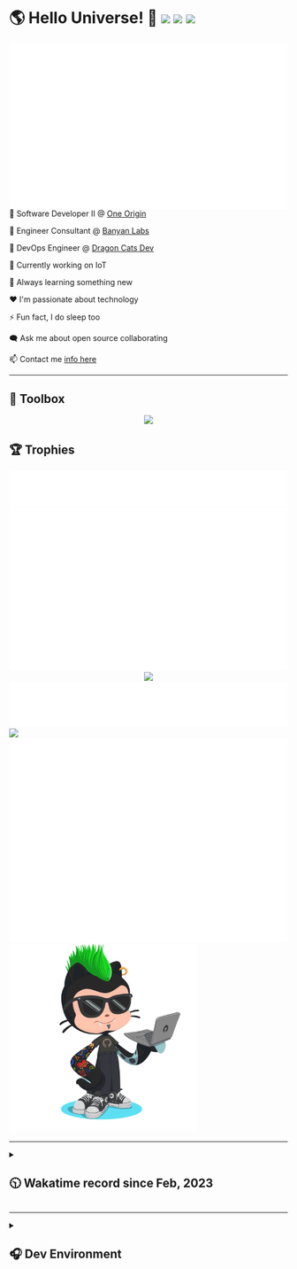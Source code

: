 <h1>🌎 Hello Universe! 👋
<img src='https://wakatime.com/badge/user/a61fe4dd-5464-48ee-825a-134d74f90884.svg?style=flat-square'>
<img src='https://api.visitorbadge.io/api/visitors?path=https%3A%2F%2Fgithub.com%2Fjmclain-origin&countColor=&style=flat-square' height='22'>
<img src='https://img.shields.io/github/followers/jmclain-origin?label=Followers&style=flat-square' height='22'>
</h1>

<img align='right' src='./assets/metrics.base.svg'>

💼 Software Developer II @ [One Origin](https://oneorigin.us/)

💼 Engineer Consultant @ [Banyan Labs](https://banyanlabs.io/)

💼 DevOps Engineer @ [Dragon Cats Dev](https://DragonCats.dev/ "visit")

🔭 Currently working on IoT

🌱 Always learning something new

❤️ I'm passionate about technology

⚡ Fun fact, I do sleep too

🗨️ Ask me about open source collaborating

📫 Contact me [info here](https://www.joshmclain.com/#contact)

---

## 🧰 Toolbox

<p align="center">
  <a href="https://skillicons.dev">
    <img src="https://skillicons.dev/icons?i=md,html,css,js,regex,sass,tailwind,ts,react,styledcomponents,redux,next,gatsby,remix,vue,nuxt,nodejs,express,mongodb,jest,webpack,vite,rollup,docker,nginx,aws,heroku,vercel,netlify,linux,bash,powershell,vim,git,githubactions,github,gitlab,vscode,idea,maven,gradle,java,spring&theme=dark" />
  </a>
</p>

## 🏆 Trophies

<div align='center'>
<img src='./assets/metrics.plugin.achievements.compact.svg'>
<img src='./assets/metrics.plugin.habits.charts.svg'>
<img src='https://github-profile-trophy.vercel.app/?username=jmclain-origin&theme=darkhub&no-frame=true&margin-w=10'>
</div>

<div align=''>
<img src='./assets/metrics.plugin.habits.facts.svg'>
<img src='https://streak-stats.demolab.com?user=jmclain-origin&theme=dark' width='340'>
<div>
</div>

<img src='./assets/metrics.plugin.wakatime.svg'>
<img src='./assets/octocat.png' width='340'>
<!-- <img src='./assets/metrics.plugin.code.svg'> -->
</div>

---

<details>
<summary>

## 🕥 Wakatime record since Feb, 2023

</summary>

<!--START_SECTION:waka-->
![Code Time](http://img.shields.io/badge/Code%20Time-476%20hrs%2042%20mins-blue)

![Profile Views](http://img.shields.io/badge/Profile%20Views-0-blue)

**🐱 My GitHub Data** 

> 📦 136.4 kB Used in GitHub's Storage 
 > 
> 🏆 661 Contributions in the Year 2023
 > 
> 🚫 Not Opted to Hire
 > 
> 📜 21 Public Repositories 
 > 
> 🔑 25 Private Repositories 
 > 
**I'm an Early 🐤** 

```text
🌞 Morning                2629 commits        ██████░░░░░░░░░░░░░░░░░░░   24.45 % 
🌆 Daytime                3858 commits        █████████░░░░░░░░░░░░░░░░   35.88 % 
🌃 Evening                2845 commits        ███████░░░░░░░░░░░░░░░░░░   26.46 % 
🌙 Night                  1422 commits        ███░░░░░░░░░░░░░░░░░░░░░░   13.22 % 
```
📅 **I'm Most Productive on Monday** 

```text
Monday                   2416 commits        ██████░░░░░░░░░░░░░░░░░░░   22.47 % 
Tuesday                  1881 commits        ████░░░░░░░░░░░░░░░░░░░░░   17.49 % 
Wednesday                1703 commits        ████░░░░░░░░░░░░░░░░░░░░░   15.84 % 
Thursday                 967 commits         ██░░░░░░░░░░░░░░░░░░░░░░░   08.99 % 
Friday                   1592 commits        ████░░░░░░░░░░░░░░░░░░░░░   14.80 % 
Saturday                 1322 commits        ███░░░░░░░░░░░░░░░░░░░░░░   12.29 % 
Sunday                   873 commits         ██░░░░░░░░░░░░░░░░░░░░░░░   08.12 % 
```


📊 **This Week I Spent My Time On** 

```text
🕑︎ Time Zone: America/Phoenix

💬 Programming Languages: 
TypeScript               3 hrs 47 mins       ████████████░░░░░░░░░░░░░   49.93 % 
JavaScript               2 hrs 13 mins       ███████░░░░░░░░░░░░░░░░░░   29.18 % 
Java                     42 mins             ██░░░░░░░░░░░░░░░░░░░░░░░   09.30 % 
CSS                      21 mins             █░░░░░░░░░░░░░░░░░░░░░░░░   04.77 % 
JSON                     18 mins             █░░░░░░░░░░░░░░░░░░░░░░░░   03.96 % 

🔥 Editors: 
IntelliJ                 5 hrs 2 mins        █████████████████░░░░░░░░   66.26 % 
VS Code                  2 hrs 34 mins       ████████░░░░░░░░░░░░░░░░░   33.74 % 

💻 Operating System: 
Mac                      7 hrs 36 mins       █████████████████████████   100.00 % 
```

**I Mostly Code in JavaScript** 

```text
TypeScript               16 repos            ███████░░░░░░░░░░░░░░░░░░   28.57 % 
CSS                      4 repos             ██░░░░░░░░░░░░░░░░░░░░░░░   07.14 % 
Java                     3 repos             █░░░░░░░░░░░░░░░░░░░░░░░░   05.36 % 
Dockerfile               1 repo              ░░░░░░░░░░░░░░░░░░░░░░░░░   01.79 % 
Vue                      1 repo              ░░░░░░░░░░░░░░░░░░░░░░░░░   01.79 % 
```




 Last Updated on 05/08/2023 18:38:58 UTC
<!--END_SECTION:waka-->

</details>

---

<details>
<summary>

## 🎧 Dev Environment

</summary>

> ### _I'm not a player 🐱 I just code a lot..._

<div align='center'>
<img src='https://spotify-github-profile.vercel.app/api/view?uid=31knnovcfatt7mqmu6yaa5htulxi&cover_image=true&theme=default&show_offline=false&background_color=121212' width='420'>
<img src='https://spotify-recently-played-readme.vercel.app/api?user=31knnovcfatt7mqmu6yaa5htulxi&width=400&count=10'>
</div>
</details>

<!-- ## Memes

who doesn't love memes?

![obi one](./assets/unfilimar_obi.jpg) -->

<!-- <div align='center'>
<img src='https://www.data-card-for-spotify.com/api/card?user_id=31knnovcfatt7mqmu6yaa5htulxi&hide_playing=1&hide_recents=1&limit=10&custom_title=jmclain-origin%20Spotify%20Data'>
</div> -->
